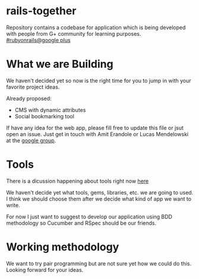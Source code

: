 rails-together
===============

Repository contains a codebase for application which is being developed with people from G+ community for learning purposes. [#rubyonrails@google plus](https://plus.google.com/communities/102406850580404903942)


What we are Building
====================

We haven't decided yet so now is the right time for you to jump in with your favorite project ideas.

Already proposed:
+ CMS with dynamic attributes
+ Social bookmarking tool

If have any idea for the web app, please fill free to update this file or jsut open an issue. Just get in touch with Amit Erandole or Lucas Mendelowski at the [google group](https://plus.google.com/communities/102406850580404903942).

Tools
=====
There is a dicussion happening about tools right now [here](https://plus.google.com/110334580123660644717/posts/ZSqWeakjJTU)

We haven't decide yet what tools, gems, libraries, etc. we are going to used. I think we should choose them after we decide what kind of app we want to write.

For now I just want to suggest to develop our application using BDD methodology so Cucumber and RSpec should be our friends.

Working methodology
===================

We want to try pair programming but are not sure yet how we could do this. Looking forward for your ideas.